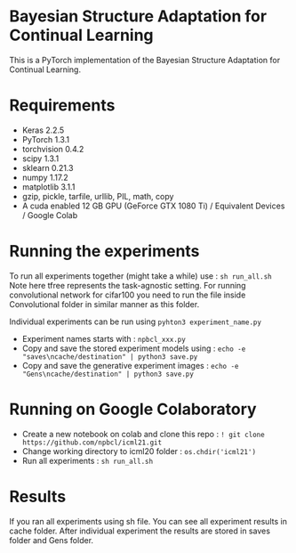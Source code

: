 # Bayesian Structure Adaptation for Continual Learning

This is a PyTorch implementation of the Bayesian Structure Adaptation for Continual Learning.

# Requirements

* Keras 2.2.5
* PyTorch 1.3.1
* torchvision 0.4.2
* scipy 1.3.1
* sklearn 0.21.3
* numpy 1.17.2
* matplotlib 3.1.1
* gzip, pickle, tarfile, urllib, PIL, math, copy
* A cuda enabled 12 GB GPU (GeForce GTX 1080 Ti) / Equivalent Devices / Google Colab

# Running the experiments

To run all experiments together (might take a while) use : `sh run_all.sh`
Note here tfree represents the task-agnostic setting. For running convolutional network for cifar100 you need to run the
file inside Convolutional folder in similar manner as this folder.

Individual experiments can be run using `pyhton3 experiment_name.py`

- Experiment names starts with : `npbcl_xxx.py`
- Copy and save the stored experiment models using : `echo -e "saves\ncache/destination" | python3 save.py`
- Copy and save the generative experiment images : `echo -e "Gens\ncache/destination" | python3 save.py`

# Running on Google Colaboratory

- Create a new notebook on colab and clone this repo : `! git clone https://github.com/npbcl/icml21.git`
- Change working directory to icml20 folder : `os.chdir('icml21')`
- Run all experiments : `sh run_all.sh`

# Results

If you ran all experiments using sh file. You can see all experiment results in cache folder.
After individual experiment the results are stored in saves folder and Gens folder.

